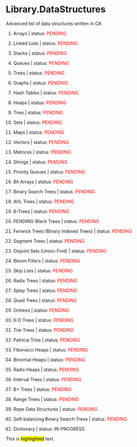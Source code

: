 # Library.DataStructures

Advanced list of data structures written in C#.

1.  Arrays | status: <span style="color:red">PENDING</span>

2.  Linked Lists | status: <span style="color:red">PENDING</span>

3.  Stacks | status: <span style="color:red">PENDING</span>

4.  Queues | status: <span style="color:red">PENDING</span>

5.  Trees | status: <span style="color:red">PENDING</span>

6.  Graphs | status: <span style="color:red">PENDING</span>

7.  Hash Tables | status: <span style="color:red">PENDING</span>

8.  Heaps | status: <span style="color:red">PENDING</span>

9.  Tries | status: <span style="color:red">PENDING</span>

10. Sets | status: <span style="color:red">PENDING</span>

11. Maps | status: <span style="color:red">PENDING</span>

12. Vectors | status: <span style="color:red">PENDING</span>

13. Matrices | status: <span style="color:red">PENDING</span>

14. Strings | status: <span style="color:red">PENDING</span>

15. Priority Queues | status: <span style="color:red">PENDING</span>

16. Bit Arrays | status: <span style="color:red">PENDING</span>

17. Binary Search Trees | status: <span style="color:red">PENDING</span>

18. AVL Trees | status: <span style="color:red">PENDING</span>

19. B-Trees | status: <span style="color:red">PENDING</span>

20. PENDING-Black Trees | status: <span style="color:red">PENDING</span>

21. Fenwick Trees (Binary Indexed Trees) | status: <span style="color:red">PENDING</span>

22. Segment Trees | status: <span style="color:red">PENDING</span>

23. Disjoint Sets (Union-Find) | status: <span style="color:red">PENDING</span>

24. Bloom Filters | status: <span style="color:red">PENDING</span>

25. Skip Lists | status: <span style="color:red">PENDING</span>

26. Radix Trees | status: <span style="color:red">PENDING</span>

27. Splay Trees | status: <span style="color:red">PENDING</span>

28. Quad Trees | status: <span style="color:red">PENDING</span>

29. Octrees | status: <span style="color:red">PENDING</span>

30. K-D Trees | status: <span style="color:red">PENDING</span>

31. Trie Trees | status: <span style="color:red">PENDING</span>

32. Patricia Tries | status: <span style="color:red">PENDING</span>

33. Fibonacci Heaps | status: <span style="color:red">PENDING</span>

34. Binomial Heaps | status: <span style="color:red">PENDING</span>

35. Radix Heaps | status: <span style="color:red">PENDING</span>

36. Interval Trees | status: <span style="color:red">PENDING</span>

37. B+ Trees | status: <span style="color:red">PENDING</span>

38. Range Trees | status: <span style="color:red">PENDING</span>

39. Rope Data Structures | status: <span style="color:red">PENDING</span>

40. Self-balancing Binary Search Trees | status: <span style="color:red">PENDING</span>

41. Dictionary | status: IN-PROGRESS

This is <mark>highlighted</mark> text.
